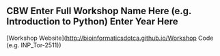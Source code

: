 ## CBW Enter Full Workshop Name Here (e.g. Introduction to Python) Enter Year Here

[Workshop Website](http://bioinformaticsdotca.github.io/Workshop Code (e.g. INP_Tor-2511))

